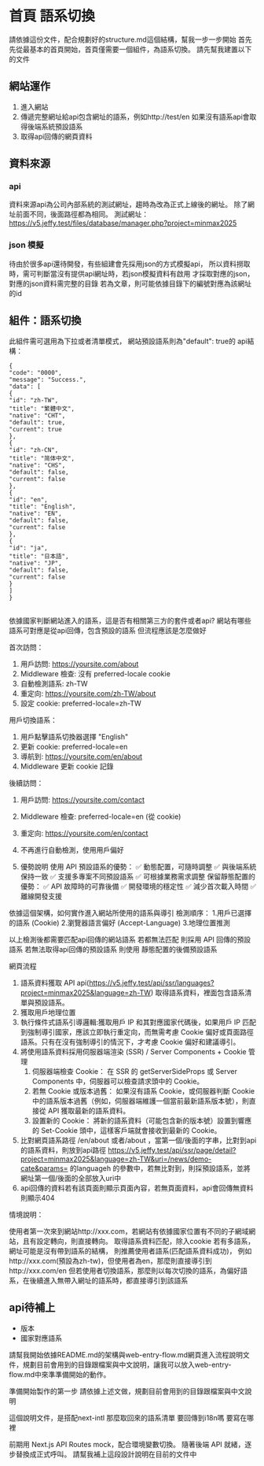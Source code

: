 # 首頁 語系切換

請依據這份文件，配合規劃好的structure.md這個結構，幫我一步一步開始
首先先從最基本的首頁開始，首頁僅需要一個組件，為語系切換。
請先幫我建置以下的文件

## 網站運作

1. 進入網站
2. 傳遞完整網址給api包含網址的語系，例如http://test/en 如果沒有語系api會取得後端系統預設語系
3. 取得api回傳的網頁資料

## 資料來源

### api

資料來源api為公司內部系統的測試網址，趨時為改為正式上線後的網址。
除了網址前面不同，後面路徑都為相同。
測試網址：
https://v5.jeffy.test/files/database/manager.php?project=minmax2025

### json 模擬

待由於很多api還待開發，有些組建會先採用json的方式模擬api，
所以資料撈取時，需可判斷當沒有提供api網址時，若json模擬資料有啟用
才採取對應的json，對應的json資料需完整的目錄
若為文章，則可能依據目錄下的編號對應為該網址的id

## 組件：語系切換

此組件需可選用為下拉或者清單模式，
網站預設語系則為"default": true的
api結構：
```
{
"code": "0000",
"message": "Success.",
"data": [
{
"id": "zh-TW",
"title": "繁體中文",
"native": "CHT",
"default": true,
"current": true
},
{
"id": "zh-CN",
"title": "简体中文",
"native": "CHS",
"default": false,
"current": false
},
{
"id": "en",
"title": "English",
"native": "EN",
"default": false,
"current": false
},
{
"id": "ja",
"title": "日本語",
"native": "JP",
"default": false,
"current": false
}
]
}
```

##

依據國家判斷網站進入的語系，這是否有相關第三方的套件或者api?
網站有哪些語系可對應是從api回傳，包含預設的語系
但流程應該是怎麼做好

首次訪問：
1. 用戶訪問: https://yoursite.com/about
2. Middleware 檢查: 沒有 preferred-locale cookie
3. 自動檢測語系: zh-TW
4. 重定向: https://yoursite.com/zh-TW/about
5. 設定 cookie: preferred-locale=zh-TW

用戶切換語系：
1. 用戶點擊語系切換器選擇 "English"
2. 更新 cookie: preferred-locale=en
3. 導航到: https://yoursite.com/en/about
4. Middleware 更新 cookie 記錄

後續訪問：
1. 用戶訪問: https://yoursite.com/contact
2. Middleware 檢查: preferred-locale=en (從 cookie)
3. 重定向: https://yoursite.com/en/contact
4. 不再進行自動檢測，使用用戶偏好


5. 優勢說明
   使用 API 預設語系的優勢：
   ✅ 動態配置，可隨時調整
   ✅ 與後端系統保持一致
   ✅ 支援多專案不同預設語系
   ✅ 可根據業務需求調整
   保留靜態配置的優勢：
   ✅ API 故障時的可靠後備
   ✅ 開發環境的穩定性
   ✅ 減少首次載入時間
   ✅ 離線開發支援



依據這個架構，如何實作進入網站所使用的語系與導引
檢測順序：
1.用戶已選擇的語系 (Cookie)
2.瀏覽器語言偏好 (Accept-Language)
3.地理位置推測

以上檢測後都需要匹配api回傳的網站語系
若都無法匹配
則採用 API 回傳的預設語系
若無法取得api回傳的預設語系
則使用 靜態配置的後備預設語系



網頁流程
1. 語系資料獲取 API
   api(https://v5.jeffy.test/api/ssr/languages?project=minmax2025&language=zh-TW) 取得語系資料，裡面包含語系清單與預設語系。
2. 獲取用戶地理位置
3. 執行條件式語系引導邏輯:獲取用戶 IP 和其對應國家代碼後，如果用戶 IP 匹配到強制導引國家，應該立即執行重定向，而無需考慮 Cookie 偏好或頁面路徑語系。只有在沒有強制導引的情況下，才考慮 Cookie 偏好和建議導引。
3. 將使用語系資料採用伺服器端渲染 (SSR) / Server Components + Cookie 管理
   1. 伺服器端檢查 Cookie： 在 SSR 的 getServerSideProps 或 Server Components 中，伺服器可以檢查請求頭中的 Cookie。 
   2. 若無 Cookie 或版本過舊： 如果沒有語系 Cookie，或伺服器判斷 Cookie 中的語系版本過舊（例如，伺服器端維護一個當前最新語系版本號），則直接從 API 獲取最新的語系資料。 
   3. 設置新的 Cookie： 將新的語系資料（可能包含新的版本號）設置到響應的 Set-Cookie 頭中，這樣客戶端就會接收到最新的 Cookie。
3. 比對網頁語系路徑 /en/about 或者/about ，當第一個/後面的字串，比對到api的語系資料，則放到api路徑 https://v5.jeffy.test/api/ssr/page/detail?project=minmax2025&language=zh-TW&uri=/news/demo-cate&params= 的languageh 的參數中，若無比對到，則採預設語系，並將網址第一個/後面的全部放入uri中
4. api回傳的資料若有該頁面則顯示頁面內容，若無頁面資料，api會回傳無資料則顯示404


情境說明：

使用者第一次來到網站http://xxx.com，若網站有依據國家位置有不同的子網域網站，且有設定轉向，則直接轉向。
取得語系資料匹配，除入cookie
若有多語系，網址可能是沒有帶到語系的結構， 則推薦使用者語系(匹配語系資料成功)，
例如http://xxx.com(預設為zh-tw)，但使用者為en，那麼則直接導引到http://xxx.com/en
但若使用者切換語系，那麼則以每次切換的語系，為偏好語系，在後續進入無帶入網址的語系時，都直接導引到該語系



## api待補上

- 版本
- 國家對應語系


請幫我開始依據README.md的架構與web-entry-flow.md網頁進入流程說明文件，規劃目前會用到的目錄跟檔案與中文說明，讓我可以放入web-entry-flow.md中來準準備開始的動作。

準備開始製作的第一步
請依據上述文做，規劃目前會用到的目錄跟檔案與中文說明

這個說明文件，是搭配next-intl
那麼取回來的語系清單
要回傳到i18n嗎
要寫在哪裡



前期用 Next.js API Routes mock，配合環境變數切換。
隨著後端 API 就緒，逐步替換成正式呼叫。
請幫我補上這段設計說明在目前的文件中